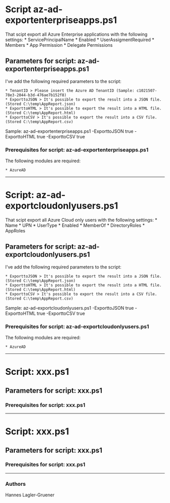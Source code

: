 # Script az-ad-exportenterpriseapps.ps1
That scipt export all Azure Enterprise applications with the following settings:
    * ServicePrincipalName
    * Enabled
    * UserAssigmentRequired
    * Members
    * App Permission
    * Delegate Permissions

## Parameters for script: az-ad-exportenterpriseapps.ps1
I've add the following required parameters to the script:

    * TenantID > Please insert the Azure AD TenantID (Sample: c1021507-78e3-2044-b3d-476ae7b152f8)
    * ExporttoJSON > It's possible to export the result into a JSON file. (Stored C:\temp\AppReport.json)
    * ExporttoHTML > It's possible to export the result into a HTML file. (Stored C:\temp\AppReport.html)
    * ExporttoCSV > It's possible to export the result into a CSV file. (Stored C:\temp\AppReport.csv)

Sample: 
    az-ad-exportenterpriseapps.ps1 -ExporttoJSON true
                                   -ExporttoHTML true
                                   -ExporttoCSV true

### Prerequisites for script: az-ad-exportenterpriseapps.ps1
The following modules are required:
    
    * AzureAD


---------------------------------------------------------------------------------------------------------------
# Script: az-ad-exportcloudonlyusers.ps1
That scipt export all Azure Cloud only users with the following settings:
    * Name
    * UPN
    * UserType
    * Enabled
    * MemberOf
    * DirectoryRoles
    * AppRoles

## Parameters for script: az-ad-exportcloudonlyusers.ps1
I've add the following required parameters to the script:

    * ExporttoJSON > It's possible to export the result into a JSON file. (Stored C:\temp\AppReport.json)
    * ExporttoHTML > It's possible to export the result into a HTML file. (Stored C:\temp\AppReport.html)
    * ExporttoCSV > It's possible to export the result into a CSV file. (Stored C:\temp\AppReport.csv)

Sample: 
    az-ad-exportcloudonlyusers.ps1 -ExporttoJSON true
                                   -ExporttoHTML true
                                   -ExporttoCSV true

### Prerequisites for script: az-ad-exportcloudonlyusers.ps1
The following modules are required:
    
    * AzureAD

---------------------------------------------------------------------------------------------------------------
# Script: xxx.ps1

## Parameters for script: xxx.ps1

### Prerequisites for script: xxx.ps1


---------------------------------------------------------------------------------------------------------------

# Script: xxx.ps1

## Parameters for script: xxx.ps1

### Prerequisites for script: xxx.ps1


---------------------------------------------------------------------------------------------------------------

### Authors
Hannes Lagler-Gruener